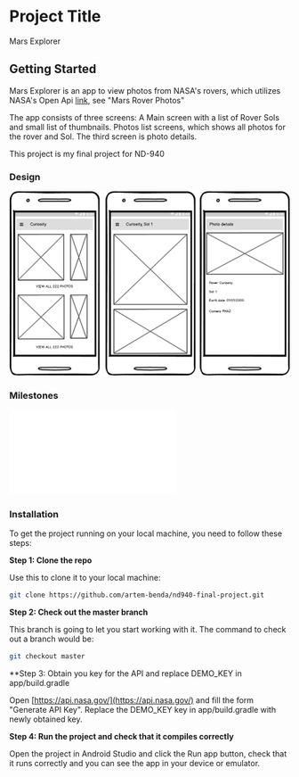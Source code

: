 # Project Title

Mars Explorer

## Getting Started

Mars Explorer is an app to view photos from NASA's rovers, which utilizes NASA's Open Api [link](https://api.nasa.gov/), see "Mars Rover Photos"

The app consists of three screens: A Main screen with a list of Rover Sols and small list of thumbnails. Photos list screens, which shows all photos for the rover and Sol. The third screen is photo details. 

This project is my final project for ND-940

### Design

![Mock](doc/MarsExplorerMockup.png)

### Milestones

![Milestones](doc/milestones.MD)

### Installation

To get the project running on your local machine, you need to follow these steps:

**Step 1: Clone the repo**

Use this to clone it to your local machine:
```bash
git clone https://github.com/artem-benda/nd940-final-project.git
```

**Step 2: Check out the master branch**

This branch is going to let you start working with it. The command to check out a branch would be:

```bash
git checkout master
```
**Step 3: Obtain you key for the API and replace DEMO_KEY in app/build.gradle

Open [https://api.nasa.gov/](https://api.nasa.gov/) and fill the form "Generate API Key". Replace the DEMO_KEY key in app/build.gradle with newly obtained key. 

**Step 4: Run the project and check that it compiles correctly**

Open the project in Android Studio and click the Run app button, check that it runs correctly and you can see the app in your device or emulator.

